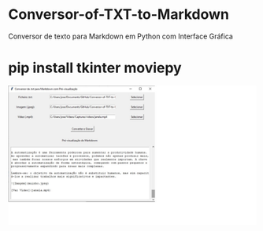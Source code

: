 # Conversor-of-TXT-to-Markdown
 Conversor de texto para Markdown em Python com Interface Gráfica
 
# pip install tkinter moviepy
![Imagem](https://github.com/opEarth/Conversor-of-TXT-to-Markdown/blob/main/image/conversor.jpg)
